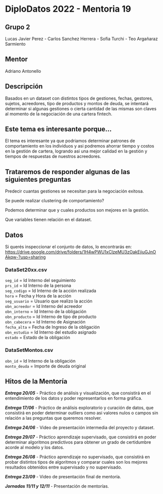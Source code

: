 # DiploDatos 2022 - Mentoria 19

## **Grupo 2**

Lucas Javier Perez - Carlos Sanchez Herrera - Sofia Turchi - Teo Argañaraz Sarmiento

## **Mentor**
Adriano Antonello

## **Descripción**
Basados en un dataset con distintos tipos de gestiones, fechas, gestores, sujetos, acreedores, tipo de productos y montos de deuda, se intentará determinar si algunas gestiones o cierta cantidad de las mismas son claves al momento de la negociación de una cartera fintech.

## **Este tema es interesante porque...**
El tema es interesante ya que podriamos determinar patrones de comportamiento en los individuos y asi podremos ahorrar tiempo y costos en la gestión de cartera, logrando asi una mejor calidad en la gestión y tiempos de respuestas de nuestros acreedores.

## **Trataremos de responder algunas de las siguientes preguntas**
Predecir cuantas gestiones se necesitan para la negociación exitosa.

Se puede realizar clustering de comportamiento?

Podemos determinar que y cuales productos son mejores en la gestión.

Que variables tienen relación en el dataset.

## **Datos**
Si querés inspeccionar el conjunto de datos, lo encontrarás en: https://drive.google.com/drive/folders/1H4wPWU1xClzeMU3zOakEjiuGJnOAkqw-?usp=sharing

### DataSet20xx.csv  
`seg_id`		= Id Interno del seguimiento  
`prs_id`		= Id Interno de la persona  
`seg_codigo`	= Id Interno de la acción realizada  
`hora`		= Fecha y Hora de la acción  
`seg_usuario`	= Usuario que realizo la acción  
`obn_acreedor`	= Id Interno del acreedor  
`obn_interno`	= Id Interno de la obligación  
`obn_producto`	= Id Interno de tipo de producto  
`obn_cabecera`	= Id Interno de Asignación  
`fecha_alta`	= Fecha de Ingreso de la obligación  
`obn_estudio`	= Id Interno del estudio asignado  
`estado` 	= Estado de la obligación  


### DataSetMontos.csv  
`obn_id`		= Id Interno de la obligación   
`monto_deuda`	= Importe de deuda original  

## **Hitos de la Mentoría**
***Entrega 20/05*** - Práctico de análisis y visualización, que consistirá en el entendimiento de los datos y poder representarlos en forma gráfica.

***Entrega 17/06*** - Práctico de análisis exploratorio y curación de datos, que consistirá en poder determinar outliers como asi valores nulos o campos sin relación a las preguntas que queremos resolver.

***Entrega 24/06*** - Video de presentación intermedia del proyecto y dataset.

***Entrega 29/07*** - Práctico aprendizaje supervisado, que consistirá en poder determinar algoritmos predictivos para obtener un grado de certidumbre acorde al modelo y los datos.

***Entrega 26/08*** - Práctico aprendizaje no supervisado, que consistirá en probar distintos tipos de algoritmos y comparar cuales son los mejores resultados obtenidos entre supervisado y no supervisado.

***Entrega 23/09*** - Video de presentación final de mentoría.

***Jornadas 11/11 y 12/11*** - Presentación de mentorías.
